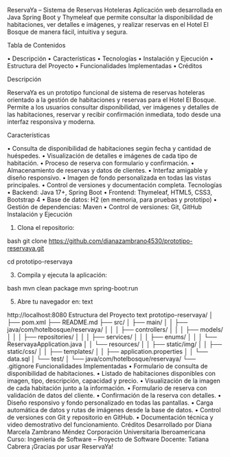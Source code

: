 ReservaYa – Sistema de Reservas Hoteleras
Aplicación web desarrollada en Java Spring Boot y Thymeleaf que permite consultar la disponibilidad de habitaciones, ver detalles e imágenes, y realizar reservas en el Hotel El Bosque de manera fácil, intuitiva y segura.

Tabla de Contenidos

•	Descripción
•	Características
•	Tecnologías
•	Instalación y Ejecución
•	Estructura del Proyecto
•	Funcionalidades Implementadas
•	Créditos

Descripción

ReservaYa es un prototipo funcional de sistema de reservas hoteleras orientado a la gestión de habitaciones y reservas para el Hotel El Bosque. Permite a los usuarios consultar disponibilidad, ver imágenes y detalles de las habitaciones, reservar y recibir confirmación inmediata, todo desde una interfaz responsiva y moderna.

Características

•	Consulta de disponibilidad de habitaciones según fecha y cantidad de huéspedes.
•	Visualización de detalles e imágenes de cada tipo de habitación.
•	Proceso de reserva con formulario y confirmación.
•	Almacenamiento de reservas y datos de clientes.
•	Interfaz amigable y diseño responsivo.
•	Imagen de fondo personalizada en todas las vistas principales.
•	Control de versiones y documentación completa.
Tecnologías
•	Backend: Java 17+, Spring Boot
•	Frontend: Thymeleaf, HTML5, CSS3, Bootstrap 4
•	Base de datos: H2 (en memoria, para pruebas y prototipo)
•	Gestión de dependencias: Maven
•	Control de versiones: Git, GitHub
Instalación y Ejecución

1.	Clona el repositorio:

bash
git clone https://github.com/dianazambrano4530/prototipo-reservaya.git

cd prototipo-reservaya

3.	Compila y ejecuta la aplicación:

bash
mvn clean package
mvn spring-boot:run

5.	Abre tu navegador en:
text

http://localhost:8080
Estructura del Proyecto
text
prototipo-reservaya/
│
├── pom.xml
├── README.md
├── src/
│   ├── main/
│   │   ├── java/com/hotelbosque/reservaya/
│   │   │   ├── controllers/
│   │   │   ├── models/
│   │   │   ├── repositories/
│   │   │   ├── services/
│   │   │   ├── enums/
│   │   │   └── ReservayaApplication.java
│   │   └── resources/
│   │       ├── static/img/
│   │       ├── static/css/
│   │       ├── templates/
│   │       ├── application.properties
│   │       └── data.sql
│   └── test/
│       └── java/com/hotelbosque/reservaya/
└── .gitignore
Funcionalidades Implementadas
•	Formulario de consulta de disponibilidad de habitaciones.
•	Listado de habitaciones disponibles con imagen, tipo, descripción, capacidad y precio.
•	Visualización de la imagen de cada habitación junto a la información.
•	Formulario de reserva con validación de datos del cliente.
•	Confirmación de la reserva con detalles.
•	Diseño responsivo y fondo personalizado en todas las pantallas.
•	Carga automática de datos y rutas de imágenes desde la base de datos.
•	Control de versiones con Git y repositorio en GitHub.
•	Documentación técnica y video demostrativo del funcionamiento.
Créditos
Desarrollado por Diana Marcela Zambrano Méndez
Corporación Universitaria Iberoamericana
Curso: Ingeniería de Software – Proyecto de Software
Docente: Tatiana Cabrera
¡Gracias por usar ReservaYa!

